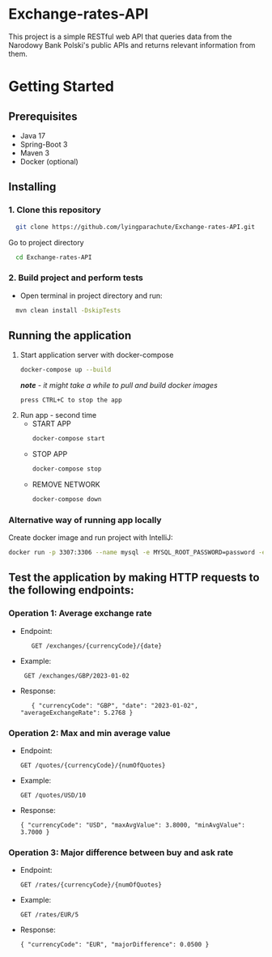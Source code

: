 # Exchange-rates-API

This project is a simple RESTful web API that queries data from the Narodowy Bank Polski's public APIs and returns relevant information from them.

# Getting Started
## Prerequisites
* Java 17
* Spring-Boot 3
* Maven 3
* Docker (optional)

## Installing
### 1. Clone this repository

```bash
  git clone https://github.com/lyingparachute/Exchange-rates-API.git
```

Go to project directory

```bash
  cd Exchange-rates-API
```

### 2. Build project and perform tests

* Open terminal in project directory and run:
```bash
  mvn clean install -DskipTests
```

## Running the application
1. Start application server with docker-compose
    ```bash
    docker-compose up --build
    ```
    ***note** - it might take a while to pull and build docker images*
    ```
    press CTRL+C to stop the app
    ```
2. Run app - second time
   * START APP
     ```bash
     docker-compose start
     ```
   * STOP APP
      ```bash
     docker-compose stop
     ```
   * REMOVE NETWORK
     ```bash
     docker-compose down
     ```
### Alternative way of running app locally

Create docker image and run project with IntelliJ:

```bash
docker run -p 3307:3306 --name mysql -e MYSQL_ROOT_PASSWORD=password -e MYSQL_DATABASE=classroom --rm -d mysql
```


## Test the application by making HTTP requests to the following endpoints:
### Operation 1: Average exchange rate
   * Endpoint:
        
            GET /exchanges/{currencyCode}/{date}
   * Example: 
   
          GET /exchanges/GBP/2023-01-02
   * Response: 
                    
            { "currencyCode": "GBP", "date": "2023-01-02", "averageExchangeRate": 5.2768 }
### Operation 2: Max and min average value
   * Endpoint: 
   
         GET /quotes/{currencyCode}/{numOfQuotes}
   * Example: 
    
         GET /quotes/USD/10
   * Response: 
    
         { "currencyCode": "USD", "maxAvgValue": 3.8000, "minAvgValue": 3.7000 }
### Operation 3: Major difference between buy and ask rate
   * Endpoint: 
   
         GET /rates/{currencyCode}/{numOfQuotes}
   * Example: 
         
         GET /rates/EUR/5
   * Response: 
   
         { "currencyCode": "EUR", "majorDifference": 0.0500 }